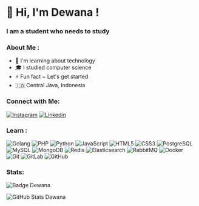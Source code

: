 # 👋 Hi, I'm Dewana !

### I am a student who needs to study

### About Me :
- 🌱 I'm learning about technology
- 🎓 I studied computer science
- ⚡ Fun fact ~ Let's get started
- 🇮🇩 Central Java, Indonesia

### Connect with Me:
[![Instagram](https://img.shields.io/badge/Instagram-E4405F?&logo=instagram&logoColor=white&style=flat-square)](https://dikit.my.id/instagram-aku)
[![Linkedin](https://img.shields.io/badge/Linkedin-0A66C2?&logo=linkedin&logoColor=white&style=flat-square)](https://dikit.my.id/linkedin-aku)

### Learn :
![Golang](https://img.shields.io/badge/-Golang-45b8d8?style=flat-square&logo=go&logoColor=white)
![PHP](https://img.shields.io/badge/-PHP-777bb3?style=flat-square&logo=PHP&logoColor=white)
![Python](https://img.shields.io/badge/-Python-3776ab?style=flat-square&logo=python&logoColor=white)
![JavaScript](https://img.shields.io/badge/-JavaScript-f7df1e?style=flat-square&logo=JavaScript&logoColor=white)
![HTML5](https://img.shields.io/badge/-HTML5-e34f26?style=flat-square&logo=HTML5&logoColor=white)
![CSS3](https://img.shields.io/badge/-CSS3-264de4?style=flat-square&logo=CSS3&logoColor=white)
![PostgreSQL](https://img.shields.io/badge/-PostgreSQL-4169e1?style=flat-square&logo=postgresql&logoColor=white)
![MySQL](https://img.shields.io/badge/-MySQL-4479a1?style=flat-square&logo=mysql&logoColor=white)
![MongoDB](https://img.shields.io/badge/-MongoDB-13aa52?style=flat-square&logo=mongodb&logoColor=white)
![Redis](https://img.shields.io/badge/-Redis-db5030?style=flat-square&logo=redis&logoColor=white)
![Elasticsearch](https://img.shields.io/badge/-Elasticsearch-005e6c?style=flat-square&logo=elasticsearch&logoColor=white)
![RabbitMQ](https://img.shields.io/badge/-RabbitMQ-FF6600?style=flat-square&logo=rabbitmq&logoColor=white)
![Docker](https://img.shields.io/badge/-Docker-2496ed?style=flat-square&logo=docker&logoColor=white)
![Git](https://img.shields.io/badge/-Git-f05032?style=flat-square&logo=git&logoColor=white)
![GitLab](https://img.shields.io/badge/-GitLab-fca121?style=flat-square&logo=gitlab&logoColor=white)
![GitHub](https://img.shields.io/badge/-GitHub-181717?style=flat-square&logo=github&logoColor=white)

### Stats:
![Badge Dewana](https://cie.my.id/dewanakl?style=flat-square&color=brightgreen)

![GitHub Stats Dewana](https://github-readme-stats.vercel.app/api?username=dewanakl&show_icons=true&theme=radical)

